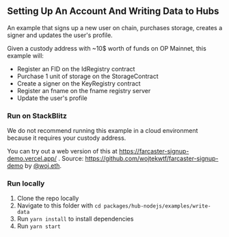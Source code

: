 ## Setting Up An Account And Writing Data to Hubs

An example that signs up a new user on chain, purchases storage, creates a signer and updates the user's profile.

Given a custody address with ~10$ worth of funds on OP Mainnet, this example will:
 - Register an FID on the IdRegistry contract
 - Purchase 1 unit of storage on the StorageContract
 - Create a signer on the KeyRegistry contract
 - Register an fname on the fname registry server
 - Update the user's profile

### Run on StackBlitz

We do not recommend running this example in a cloud environment because it requires your custody address.

You can try out a web version of this at https://farcaster-signup-demo.vercel.app/ . Source: https://github.com/wojtekwtf/farcaster-signup-demo by [@woj.eth](https://warpcast.com/woj.eth).

### Run locally

1. Clone the repo locally
2. Navigate to this folder with `cd packages/hub-nodejs/examples/write-data`
3. Run `yarn install` to install dependencies
4. Run `yarn start`
